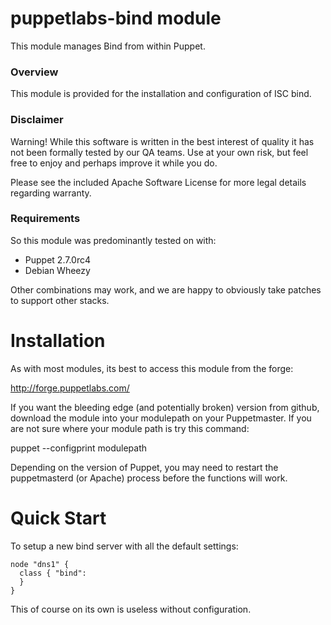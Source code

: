 # puppetlabs-bind module

This module manages Bind from within Puppet.

### Overview

This module is provided for the installation and configuration of ISC bind.

### Disclaimer

Warning! While this software is written in the best interest of quality it has not been formally tested by our QA teams. Use at your own risk, but feel free to enjoy and perhaps improve it while you do.

Please see the included Apache Software License for more legal details regarding warranty.

### Requirements

So this module was predominantly tested on with:

* Puppet 2.7.0rc4
* Debian Wheezy

Other combinations may work, and we are happy to obviously take patches to support other stacks.

# Installation

As with most modules, its best to access this module from the forge:

http://forge.puppetlabs.com/

If you want the bleeding edge (and potentially broken) version from github, download the module into your modulepath on your Puppetmaster. If you are not sure where your module path is try this command:

  puppet --configprint modulepath

Depending on the version of Puppet, you may need to restart the puppetmasterd (or Apache) process before the functions will work.

# Quick Start

To setup a new bind server with all the default settings:

    node "dns1" {
      class { "bind":
      }
    }

This of course on its own is useless without configuration.
